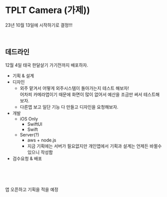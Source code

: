 # TPLT Camera (가제))

23년 10월 13일에 시작하기로 결정!!!

<br/>

## 데드라인
12월 4일 태국 한달살기 가기전까지 배포하자.

- 기획 & 설계
- 디자인
    - 외주 맡겨서 어떻게 외주시스템이 돌아가는지 테스트 해보자!  
    어차피 카메라앱이기 때문에 화면이 많이 없어서 예산을 조금만 써서 테스트해보자.
    - 다른앱 보고 일단 기능 다 만들고 디자인을 요청해보자.
- 개발
    - iOS Only 
        - SwiftUI
        - Swift
    - Server(?)
        - aws + node.js
        - 지금 기획에는 서버가 필요없지만 개인앱에서 기획과 설계는 언제든 바뀔수 있으니 작성함
- 검수요청 & 배포 

<br/><br/><br/>

앱 오픈하고 기획을 적을 예정